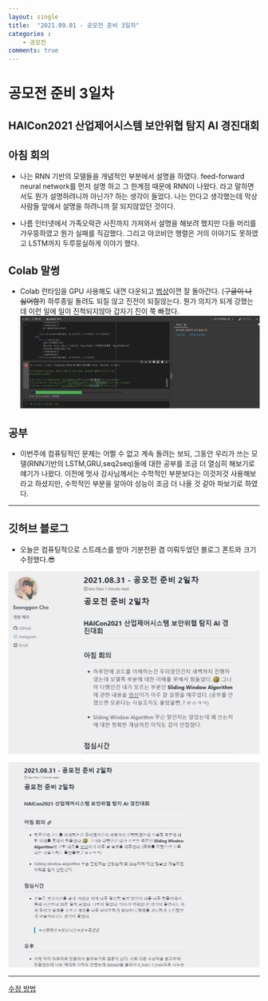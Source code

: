 ```yaml
---
layout: single
title:  "2021.09.01 - 공모전 준비 3일차"
categories : 
    - 공모전
comments: true
---
```



# 공모전 준비 3일차

## HAICon2021 산업제어시스템 보안위협 탐지 AI 경진대회

## 아침 회의

- 나는 RNN 기반의 모델들을 개념적인 부분에서 설명을 하였다. feed-forward neural network를 먼저 설명 하고 그 한계점 때문에 RNN이 나왔다. 라고 말하면서도 뭔가 설명하려니까 아닌가?  하는 생각이 들었다. 나는 안다고 생각했는데 막상 사람들 앞에서 설명을 하려니까 잘 되지않았던 것이다.

- 나름 인터넷에서 가족오락관 사진까지 가져와서 설명을 해보려 했지만 다들 머리를 갸우뚱하였고 뭔가 실패를 직감했다. 그리고 야코비안 행렬은 거의 이야기도 못하였고 LSTM까지 두루뭉실하게 이야기 했다.

## Colab 말썽

- Colab 런타임을 GPU 사용해도 내껀 다운되고 [범상](https://github.com/tkasod2)이껀 잘 돌아간다. (<del>구글이 나 싫어함?</del>) 하루종일 돌려도 되질 않고 진전이 되질않는다. 뭔가 의지가 되게 강했는데 이런 일에 일이 진척되지않아 갑자기 진이 쭉 빠졌다.
![런타임 다시시작](../../../img/gaedaebak_review3_1.png)

## 공부

- 이번주에 컴퓨팅적인 문제는 어쩔 수 없고 계속 돌려는 보되, 그동안 우리가 쓰는 모델(RNN기반의 LSTM,GRU,seq2seq)들에 대한 공부를 조금 더 열심히 해보기로 얘기가 나왔다. 이전에 멋사 강사님께서는 수학적인 부분보다는 이것저것 사용해보라고 하셨지만, 수학적인 부분을 알아야 성능이 조금 더 나올 것 같아 파보기로 하였다.

---

## 깃허브 블로그

- 오늘은 컴퓨팅적으로 스트레스를 받아 기분전환 겸 미뤄두었던 블로그 폰트와 크기 수정했다.😎

![수정 전](../../../img/gaedaebak_review3_2.png)

![수정 후](../../../img/gaedaebak_review3_3.png)

---
[수정 방법](https://github.com/jmsmg/TIL/blob/main/GitHub/GitHubBlog.md)